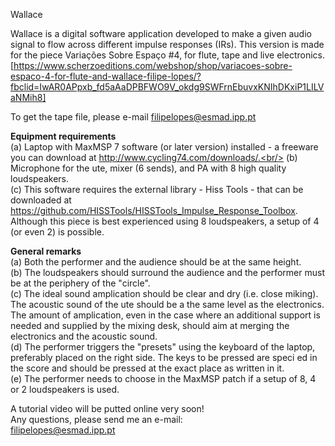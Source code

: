 Wallace

Wallace is a digital software application developed to make a given audio signal to flow across different impulse responses (IRs). This version is made for the piece Variações Sobre Espaço #4, for flute, tape and live electronics. <br/> 
[https://www.scherzoeditions.com/webshop/shop/variacoes-sobre-espaco-4-for-flute-and-wallace-filipe-lopes/?fbclid=IwAR0APpxb_fd5aAaDPBFWO9V_okdg9SWFrnEbuvxKNIhDKxiP1LILVaNMih8] <br/>

To get the tape file, please e-mail filipelopes@esmad.ipp.pt<br/>


<b> Equipment requirements </b> <br/>(a) Laptop with MaxMSP 7 software (or later version) installed - a freeware you can download at http://www.cycling74.com/downloads/.<br/>(b) Microphone for the  ute, mixer (6 sends), and PA with 8 high quality loudspeakers. <br/>(c) This software requires the external library - Hiss Tools - that can be downloaded at https://github.com/HISSTools/HISSTools_Impulse_Response_Toolbox. <br/>Although this piece is best experienced using 8 loudspeakers, a setup of 4 (or even 2) is possible.


<b> General remarks</b> <br/>(a) Both the performer and the audience should be at the same height.<br/>(b) The loudspeakers should surround the audience and the performer must be at the periphery of the "circle".<br/>(c) The ideal sound amplication should be clear and dry (i.e. close miking). The acoustic sound of the  ute should be a the same level as the electronics. The amount of amplication, even in the case where an additional support is needed and supplied by the mixing desk, should aim at merging the electronics and the acoustic sound.<br/>(d) The performer triggers the "presets" using the keyboard of the laptop, preferably placed on the right side. The keys to be pressed are speci ed in the score and should be pressed at the exact place as written in it.<br/>(e) The performer needs to choose in the MaxMSP patch if a setup of 8, 4 or 2 loudspeakers is used.<br/>

A tutorial video will be putted online very soon!<br/>
Any questions, please send me an e-mail:<br/>
filipelopes@esmad.ipp.pt


